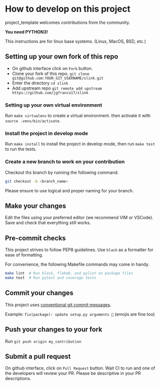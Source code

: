 # How to develop on this project

project_template welcomes contributions from the community.

**You need PYTHON3!**

This instructions are for linux base systems. (Linux, MacOS, BSD, etc.)
## Setting up your own fork of this repo

- On github interface click on `Fork` button.
- Clone your fork of this repo. `git clone git@github.com:YOUR_GIT_USERNAME/slink.git`
- Enter the directory `cd slink`
- Add upstream repo `git remote add upstream https://github.com/jgfranco17/slink`

### Setting up your own virtual environment

Run `make virtualenv` to create a virtual environment.
then activate it with `source .venv/bin/activate`.

### Install the project in develop mode

Run `make install` to install the project in develop mode, then run `make test` to run the tests.

### Create a new branch to work on your contribution

Checkout ths branch by running the following command.

```bash
git checkout -b <branch_name>
```

Please ensure to use logical and proper naming for your branch.

## Make your changes

Edit the files using your preferred editor (we recommend VIM or VSCode). Save and check that everything still works.

## Pre-commit checks

This project strives to follow PEP8 guidelines. Use `black` as a formatter for ease of formatting. 

For convenience, the following Makefile commands may come in handy.

```bash
make lint  # Run black, flake8, and pylint on package files
make test  # Run pytest and coverage tests
```

## Commit your changes

This project uses [conventional git commit messages](https://www.conventionalcommits.org/en/v1.0.0/).

Example: `fix(package): update setup.py arguments 🎉` (emojis are fine too)

## Push your changes to your fork

Run `git push origin my_contribution`

## Submit a pull request

On github interface, click on `Pull Request` button. Wait CI to run and one of the developers will review your PR. Please be descriptive in your PR descriptions.
